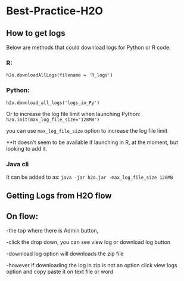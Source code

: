 # Best-Practice-H2O

## How to get logs

Below are methods that could download logs for Python or R code.


### R:

```h2o.downloadAllLogs(filename = 'R_logs')```

### Python:

```h2o.download_all_logs('logs_in_Py')```

Or to increase the log file limit when launching Python: ```h2o.init(max_log_file_size="128MB")```

you can use ```max_log_file_size``` option to increase the log file limit

**It doesn't seem to be available if launching in R, at the moment, but looking to add it.


### Java cli

It can be added to as: ```java -jar h2o.jar -max_log_file_size 128MB```



## Getting Logs from H2O flow

## On flow:

-the top where there is Admin button, 

-click the drop down, you can see view log or download log button

-download log option will downloads the zip file 

-however if downloading the log in zip is not an option click view logs option and copy paste it on text file or word 
